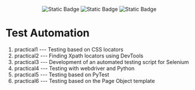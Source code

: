 <p align="center">
  
  <img alt="Static Badge" src="https://img.shields.io/badge/Selenium-2024?style=plastic&logo=Selenium&labelColor=black&color=%2343B02A">
  <img alt="Static Badge" src="https://img.shields.io/badge/Postman-2024?style=plastic&logo=Postman&labelColor=black&color=%23FF6C37">
  <img alt="Static Badge" src="https://img.shields.io/badge/PyTest-2024?style=plastic&logo=PyTest&labelColor=black&color=%230A9EDC">
</p> 

# Test Automation

1. practical1 --- Testing based on CSS locators
2. practical2 --- Finding Xpath locators using DevTools
3. practical3 --- Development of an automated testing script for Selenium
4. practical4 --- Testing with webdriver and Python
5. practical5 --- Testing based on PyTest
6. practical6 --- Testing based on the Page Object template
